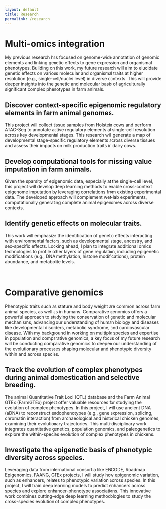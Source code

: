 ```yaml
---
layout: default
title: Research
permalink: /research
---
```


# Multi-omics integration<br>
My previous research has focused on genome-wide annotation of genomic elements and linking genetic effects to gene expression and organismal phenotypes. Building on this work, my future research will aim to elucidate genetic effects on various molecular and organismal traits at higher resolution (e.g., single-cell/nuclei level) in diverse contexts. This will provide deeper insights into the genetic and molecular basis of agriculturally significant complex phenotypes in farm animals.<br> 
## Discover context-specific epigenomic regulatory elements in farm animal genomes. 
This project will collect tissue samples from Holstein cows and perform ATAC-Seq to annotate active regulatory elements at single-cell resolution across key developmental stages. This research will generate a map of developmental stage-specific regulatory elements across diverse tissues and assess their impacts on milk production traits in dairy cows.<br>
## Develop computational tools for missing value imputation in farm animals. 
Given the sparsity of epigenomic data, especially at the single-cell level, this project will develop deep learning methods to enable cross-context epigenome imputation by leveraging correlations from existing experimental data. The developed approach will complement wet-lab experiments, computationally generating complete animal epigenomes across diverse contexts.<br>
## Identify genetic effects on molecular traits. 
This work will emphasize the identification of genetic effects interacting with environmental factors, such as developmental stage, ancestry, and sex-specific effects. Looking ahead, I plan to integrate additional omics technologies to profile other layers of gene regulation, including epigenetic modifications (e.g., DNA methylation, histone modifications), protein abundance, and metabolite levels.<br>  
<br>
# Comparative genomics
Phenotypic traits such as stature and body weight are common across farm animal species, as well as in humans. Comparative genomics offers a powerful approach to studying the conservation of genetic and molecular mechanisms, advancing our understanding of human biology and diseases like developmental disorders, metabolic syndrome, and cardiovascular disease. With my background in working on multiple species and expertise in population and comparative genomics, a key focus of my future research will be conducting comparative genomics to deepen our understanding of the evolutionary processes shaping molecular and phenotypic diversity within and across species.<br>
## Track the evolution of complex phenotypes during animal domestication and selective breeding. 
The animal Quantitative Trait Loci (QTL) database and the Farm Animal GTEx (FarmGTEx) project offer valuable resources for studying the evolution of complex phenotypes. In this project, I will use ancient DNA (aDNA) to reconstruct endophenotypes (e.g., gene expression, splicing, chromatin interaction) from archaeological and historical chicken genomes, examining their evolutionary trajectories. This multi-disciplinary work integrates quantitative genetics, population genomics, and paleogenetics to explore the within-species evolution of complex phenotypes in chickens.<br>
## Investigate the epigenetic basis of phenotypic diversity across species. 
Leveraging data from international consortia like ENCODE, Roadmap Epigenomics, FAANG, GTEx projects, I will study how epigenomic variation, such as enhancers, relates to phenotypic variation across species. In this project, I will train deep learning models to predict enhancers across species and explore enhancer-phenotype associations. This innovative work combines cutting-edge deep learning methodologies to study the cross-species evolution of complex phenotypes.<br>








